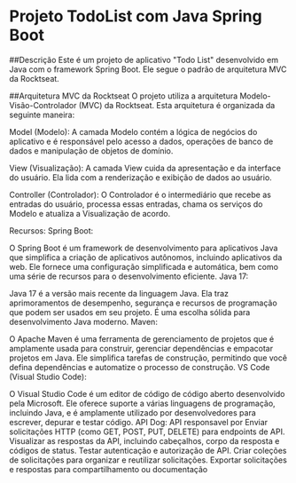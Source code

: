 # Projeto TodoList com Java Spring Boot
##Descrição
Este é um projeto de aplicativo "Todo List" desenvolvido em Java com o framework Spring Boot. Ele segue o padrão de arquitetura MVC da Rocktseat.

##Arquitetura MVC da Rocktseat
O projeto utiliza a arquitetura Modelo-Visão-Controlador (MVC) da Rocktseat. Esta arquitetura é organizada da seguinte maneira:

Model (Modelo): A camada Modelo contém a lógica de negócios do aplicativo e é responsável pelo acesso a dados, operações de banco de dados e manipulação de objetos de domínio.

View (Visualização): A camada View cuida da apresentação e da interface do usuário. Ela lida com a renderização e exibição de dados ao usuário.

Controller (Controlador): O Controlador é o intermediário que recebe as entradas do usuário, processa essas entradas, chama os serviços do Modelo e atualiza a Visualização de acordo.

Recursos:
Spring Boot:

O Spring Boot é um framework de desenvolvimento para aplicativos Java que simplifica a criação de aplicativos autônomos, incluindo aplicativos da web. Ele fornece uma configuração simplificada e automática, bem como uma série de recursos para o desenvolvimento eficiente.
Java 17:

Java 17 é a versão mais recente da linguagem Java. Ela traz aprimoramentos de desempenho, segurança e recursos de programação que podem ser usados em seu projeto. É uma escolha sólida para desenvolvimento Java moderno.
Maven:

O Apache Maven é uma ferramenta de gerenciamento de projetos que é amplamente usada para construir, gerenciar dependências e empacotar projetos em Java. Ele simplifica tarefas de construção, permitindo que você defina dependências e automatize o processo de construção.
VS Code (Visual Studio Code):

O Visual Studio Code é um editor de código de código aberto desenvolvido pela Microsoft. Ele oferece suporte a várias linguagens de programação, incluindo Java, e é amplamente utilizado por desenvolvedores para escrever, depurar e testar código.
API Dog:
API responsavel por Enviar solicitações HTTP (como GET, POST, PUT, DELETE) para endpoints de API.
Visualizar as respostas da API, incluindo cabeçalhos, corpo da resposta e códigos de status.
Testar autenticação e autorização de API.
Criar coleções de solicitações para organizar e reutilizar solicitações.
Exportar solicitações e respostas para compartilhamento ou documentação
